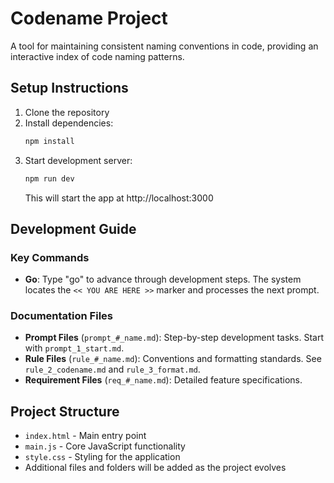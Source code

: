 # Codename Project

A tool for maintaining consistent naming conventions in code, providing an interactive index of code naming patterns.

## Setup Instructions

1. Clone the repository
2. Install dependencies:
   ```bash
   npm install
   ```
3. Start development server:
   ```bash
   npm run dev
   ```
   This will start the app at http://localhost:3000

## Development Guide

### Key Commands
- **Go**: Type "go" to advance through development steps. The system locates the `<< YOU ARE HERE >>` marker and processes the next prompt.

### Documentation Files
- **Prompt Files** (`prompt_#_name.md`): Step-by-step development tasks. Start with `prompt_1_start.md`.
- **Rule Files** (`rule_#_name.md`): Conventions and formatting standards. See `rule_2_codename.md` and `rule_3_format.md`.
- **Requirement Files** (`req_#_name.md`): Detailed feature specifications.

## Project Structure

- `index.html` - Main entry point
- `main.js` - Core JavaScript functionality
- `style.css` - Styling for the application
- Additional files and folders will be added as the project evolves
